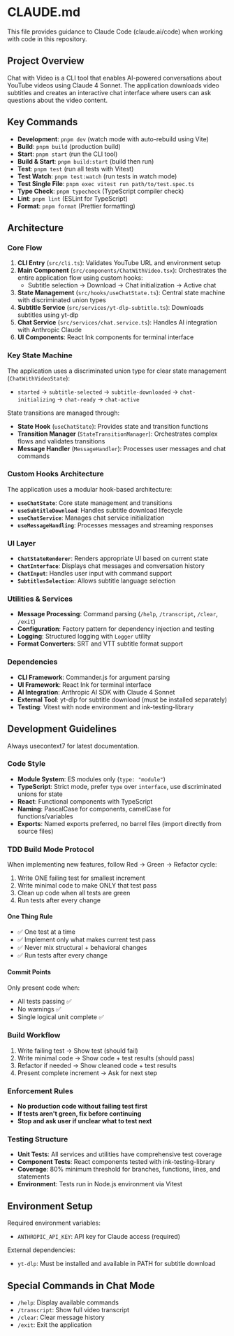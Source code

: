 # CLAUDE.md

This file provides guidance to Claude Code (claude.ai/code) when working with code in this repository.

## Project Overview

Chat with Video is a CLI tool that enables AI-powered conversations about YouTube videos using Claude 4 Sonnet. The application downloads video subtitles and creates an interactive chat interface where users can ask questions about the video content.

## Key Commands

- **Development**: `pnpm dev` (watch mode with auto-rebuild using Vite)
- **Build**: `pnpm build` (production build)
- **Start**: `pnpm start` (run the CLI tool)
- **Build & Start**: `pnpm build:start` (build then run)
- **Test**: `pnpm test` (run all tests with Vitest)
- **Test Watch**: `pnpm test:watch` (run tests in watch mode)
- **Test Single File**: `pnpm exec vitest run path/to/test.spec.ts`
- **Type Check**: `pnpm typecheck` (TypeScript compiler check)
- **Lint**: `pnpm lint` (ESLint for TypeScript)
- **Format**: `pnpm format` (Prettier formatting)

## Architecture

### Core Flow
1. **CLI Entry** (`src/cli.ts`): Validates YouTube URL and environment setup
2. **Main Component** (`src/components/ChatWithVideo.tsx`): Orchestrates the entire application flow using custom hooks:
    - Subtitle selection → Download → Chat initialization → Active chat
3. **State Management** (`src/hooks/useChatState.ts`): Central state machine with discriminated union types
4. **Subtitle Service** (`src/services/yt-dlp-subtitle.ts`): Downloads subtitles using yt-dlp
5. **Chat Service** (`src/services/chat.service.ts`): Handles AI integration with Anthropic Claude
6. **UI Components**: React Ink components for terminal interface

### Key State Machine
The application uses a discriminated union type for clear state management (`ChatWithVideoState`):
- `started` → `subtitle-selected` → `subtitle-downloaded` → `chat-initializing` → `chat-ready` → `chat-active`

State transitions are managed through:
- **State Hook** (`useChatState`): Provides state and transition functions
- **Transition Manager** (`StateTransitionManager`): Orchestrates complex flows and validates transitions
- **Message Handler** (`MessageHandler`): Processes user messages and chat commands

### Custom Hooks Architecture
The application uses a modular hook-based architecture:
- **`useChatState`**: Core state management and transitions
- **`useSubtitleDownload`**: Handles subtitle download lifecycle
- **`useChatService`**: Manages chat service initialization
- **`useMessageHandling`**: Processes messages and streaming responses

### UI Layer
- **`ChatStateRenderer`**: Renders appropriate UI based on current state
- **`ChatInterface`**: Displays chat messages and conversation history
- **`ChatInput`**: Handles user input with command support
- **`SubtitlesSelection`**: Allows subtitle language selection

### Utilities & Services
- **Message Processing**: Command parsing (`/help`, `/transcript`, `/clear`, `/exit`)
- **Configuration**: Factory pattern for dependency injection and testing
- **Logging**: Structured logging with `Logger` utility
- **Format Converters**: SRT and VTT subtitle format support

### Dependencies
- **CLI Framework**: Commander.js for argument parsing
- **UI Framework**: React Ink for terminal interface
- **AI Integration**: Anthropic AI SDK with Claude 4 Sonnet
- **External Tool**: yt-dlp for subtitle download (must be installed separately)
- **Testing**: Vitest with node environment and ink-testing-library

## Development Guidelines

Always usecontext7 for latest documentation.

### Code Style
- **Module System**: ES modules only (`type: "module"`)
- **TypeScript**: Strict mode, prefer `type` over `interface`, use discriminated unions for state
- **React**: Functional components with TypeScript
- **Naming**: PascalCase for components, camelCase for functions/variables
- **Exports**: Named exports preferred, no barrel files (import directly from source files)

### TDD Build Mode Protocol
When implementing new features, follow Red → Green → Refactor cycle:
1. Write ONE failing test for smallest increment
2. Write minimal code to make ONLY that test pass
3. Clean up code when all tests are green
4. Run tests after every change

#### One Thing Rule
- ✅ One test at a time
- ✅ Implement only what makes current test pass
- ✅ Never mix structural + behavioral changes
- ✅ Run tests after every change

#### Commit Points
Only present code when:
- All tests passing ✅
- No warnings ✅
- Single logical unit complete ✅

### Build Workflow
1. Write failing test → Show test (should fail)
2. Write minimal code → Show code + test results (should pass)
3. Refactor if needed → Show cleaned code + test results
4. Present complete increment → Ask for next step

### Enforcement Rules
- **No production code without failing test first**
- **If tests aren't green, fix before continuing**
- **Stop and ask user if unclear what to test next**

### Testing Structure
- **Unit Tests**: All services and utilities have comprehensive test coverage
- **Component Tests**: React components tested with ink-testing-library
- **Coverage**: 80% minimum threshold for branches, functions, lines, and statements
- **Environment**: Tests run in Node.js environment via Vitest

## Environment Setup

Required environment variables:
- `ANTHROPIC_API_KEY`: API key for Claude access (required)

External dependencies:
- `yt-dlp`: Must be installed and available in PATH for subtitle download

## Special Commands in Chat Mode

- `/help`: Display available commands
- `/transcript`: Show full video transcript
- `/clear`: Clear message history
- `/exit`: Exit the application